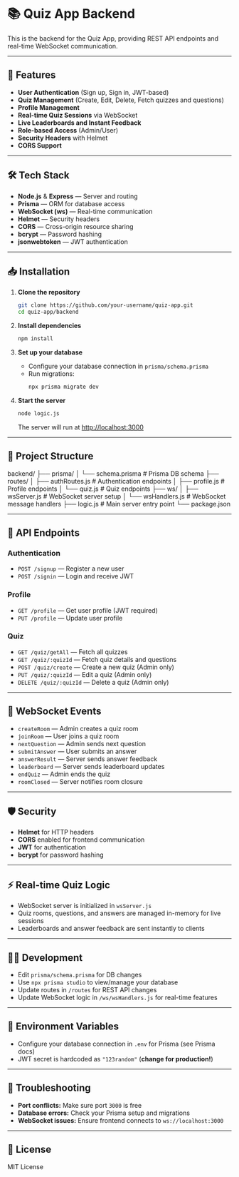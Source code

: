 # 📚 Quiz App Backend

This is the backend for the Quiz App, providing REST API endpoints and real-time WebSocket communication.

---

## 🚀 Features

- **User Authentication** (Sign up, Sign in, JWT-based)
- **Quiz Management** (Create, Edit, Delete, Fetch quizzes and questions)
- **Profile Management**
- **Real-time Quiz Sessions** via WebSocket
- **Live Leaderboards and Instant Feedback**
- **Role-based Access** (Admin/User)
- **Security Headers** with Helmet
- **CORS Support**

---

## 🛠️ Tech Stack

- **Node.js** & **Express** — Server and routing
- **Prisma** — ORM for database access
- **WebSocket (ws)** — Real-time communication
- **Helmet** — Security headers
- **CORS** — Cross-origin resource sharing
- **bcrypt** — Password hashing
- **jsonwebtoken** — JWT authentication

---

## 📥 Installation

1. **Clone the repository**

   ```bash
   git clone https://github.com/your-username/quiz-app.git
   cd quiz-app/backend
   ```

2. **Install dependencies**

   ```bash
   npm install
   ```

3. **Set up your database**

   - Configure your database connection in `prisma/schema.prisma`
   - Run migrations:
     ```bash
     npx prisma migrate dev
     ```

4. **Start the server**

   ```bash
   node logic.js
   ```

   The server will run at [http://localhost:3000](http://localhost:3000)

---

## 📂 Project Structure

backend/
├── prisma/
│ └── schema.prisma      # Prisma DB schema
├── routes/
│ ├── authRoutes.js      # Authentication endpoints
│ ├── profile.js         # Profile endpoints
│ └── quiz.js            # Quiz endpoints
├── ws/
│ ├── wsServer.js        # WebSocket server setup
│ └── wsHandlers.js      # WebSocket message handlers
├── logic.js             # Main server entry point
└── package.json

---

## 🔗 API Endpoints

### Authentication

- `POST /signup` — Register a new user
- `POST /signin` — Login and receive JWT

### Profile

- `GET /profile` — Get user profile (JWT required)
- `PUT /profile` — Update user profile

### Quiz

- `GET /quiz/getAll` — Fetch all quizzes
- `GET /quiz/:quizId` — Fetch quiz details and questions
- `POST /quiz/create` — Create a new quiz (Admin only)
- `PUT /quiz/:quizId` — Edit a quiz (Admin only)
- `DELETE /quiz/:quizId` — Delete a quiz (Admin only)

---

## 📡 WebSocket Events

- `createRoom` — Admin creates a quiz room
- `joinRoom` — User joins a quiz room
- `nextQuestion` — Admin sends next question
- `submitAnswer` — User submits an answer
- `answerResult` — Server sends answer feedback
- `leaderboard` — Server sends leaderboard updates
- `endQuiz` — Admin ends the quiz
- `roomClosed` — Server notifies room closure

---

## 🛡️ Security

- **Helmet** for HTTP headers
- **CORS** enabled for frontend communication
- **JWT** for authentication
- **bcrypt** for password hashing

---

## ⚡ Real-time Quiz Logic

- WebSocket server is initialized in `wsServer.js`
- Quiz rooms, questions, and answers are managed in-memory for live sessions
- Leaderboards and answer feedback are sent instantly to clients

---

## 👨‍💻 Development

- Edit `prisma/schema.prisma` for DB changes
- Use `npx prisma studio` to view/manage your database
- Update routes in `/routes` for REST API changes
- Update WebSocket logic in `/ws/wsHandlers.js` for real-time features

---

## 📄 Environment Variables

- Configure your database connection in `.env` for Prisma (see Prisma docs)
- JWT secret is hardcoded as `"123random"` (**change for production!**)

---

## 🐞 Troubleshooting

- **Port conflicts:** Make sure port `3000` is free
- **Database errors:** Check your Prisma setup and migrations
- **WebSocket issues:** Ensure frontend connects to `ws://localhost:3000`

---

## 📜 License

MIT License
